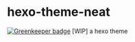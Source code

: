 # hexo-theme-neat

[![Greenkeeper badge](https://badges.greenkeeper.io/magicdawn/hexo-theme-neat.svg)](https://greenkeeper.io/)
[WIP] a hexo theme
